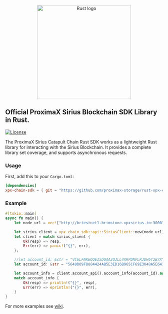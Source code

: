 <p align="center"><a href="https://www.rust-lang.org" target="_blank" rel="noopener noreferrer"><img width="300" src="https://user-images.githubusercontent.com/29048783/72949565-a56bab00-3d56-11ea-90e8-c02966600775.png" alt="Rust logo"></a></p>

## Official ProximaX Sirius Blockchain SDK Library in Rust.

[![License](https://img.shields.io/badge/License-Apache%202.0-blue.svg)](https://opensource.org/licenses/Apache-2.0)

The ProximaX Sirius Catapult Chain Rust SDK works as a lightweight Rust library for interacting with the Sirius Blockchain. It provides a complete library set coverage, and supports asynchronous requests. 

### Usage
First, add this to your `Cargo.toml`:

```toml
[dependencies]
xpx-chain-sdk = { git = "https://github.com/proximax-storage/rust-xpx-chain-sdk"}
```

### Example
```rust
#[tokio::main]
async fn main() {
    let node_url = vec!["http://bctestnet1.brimstone.xpxsirius.io:3000"];

    let sirius_client = xpx_chain_sdk::api::SiriusClient::new(node_url).await;
    let client = match sirius_client {
        Ok(resp) => resp,
        Err(err) => panic!("{}", err),
    };

    //let account_id: &str = "VC6LFNKEQQEI5DOAA2OJLL4XRPDNPLRJDH6T2B7X";
    let account_id: &str = "5649D09FB884424AB5E3ED16B965CF69E3048A5E641287C319AC3DE995C97FB0";

    let account_info = client.account_api().account_info(account_id).await;
    match account_info {
        Ok(resp) => println!("{}", resp),
        Err(err) => eprintln!("{}", err),
    }
}
```

For more examples see [wiki](https://github.com/proximax-storage/rust-xpx-chain-sdk/wiki).
